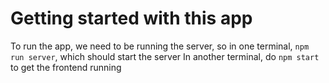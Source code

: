 # Getting started with this app

To run the app, we need to be running the server, so in one terminal, `npm run server`,
which should start the server
In another terminal, do `npm start` to get the frontend running

